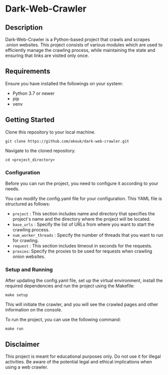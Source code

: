 # Dark-Web-Crawler
## Description

Dark-Web-Crawler is a Python-based project that crawls and scrapes .onion websites. This project consists of various modules which are used to efficiently manage the crawling process, while maintaining the state and ensuring that links are visited only once.


## Requirements
Ensure you have installed the followings on your system:
- Python 3.7 or newer
- pip
- venv


## Getting Started

Clone this repository to your local machine.

```git clone https://github.com/akouk/dark-web-crawler.git```

Navigate to the cloned repository.

```cd <project_directory>```

### Configuration

Before you can run the project, you need to configure it according to your needs.

You can modify the config.yaml file for your configuration. This YAML file is structured as follows:

- `project` : This section includes name and directory that specifies the project's name and the directory where the project will be located.
- `base_urls` : Specify the list of URLs from where you want to start the crawling process.
- `num_worker_threads` : Specify the number of threads that you want to run for crawling.
- `request` : This section includes timeout in seconds for the requests.
- `proxies`: Specify the proxies to be used for requests when crawling onion websites.

### Setup and Running

After updating the config.yaml file, set up the virtual environment, install the required dependencies and run the project using the Makefile:


```make setup```

This will initiate the crawler, and you will see the crawled pages and other information on the console.

To run the project, you can use the following command:

```make run```


## Disclaimer

This project is meant for educational purposes only. Do not use it for illegal activities. Be aware of the potential legal and ethical implications when using a web crawler.